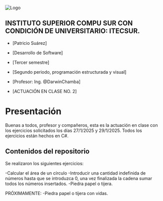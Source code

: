 ![Logo](https://eva.itecsur.edu.ec/pluginfile.php/1/theme_moove/logo/1734238572/Itecsur.png)

## INSTITUTO SUPERIOR COMPU SUR CON CONDICIÓN DE UNIVERSITARIO: ITECSUR.
- [Patricio Suárez]

- [Desarrollo de Software]

- [Tercer semestre]

- [Segundo periodo, programación estructurada y visual]
  
- [Profesor: Ing. @DarwinChamba]

- [ACTUACIÓN EN CLASE NO. 2]
  

# **Presentación** 
Buenas a todos, profesor y compañeros, esta es la actuación en clase con los ejercicios solicitados los días 27/1/2025 y 29/1/2025. Todos los ejercicios están hechos en C#.


## **Contenidos del repositorio** 
Se realizaron los siguientes ejercicios:

-Calcular el área de un círculo
-Introducir una cantidad indefinida de números hasta que se introduzca 0, una vez finalizada la cadena sumar todos los números insertados.
-Piedra papel o tijera.

PRÓXIMAMENTE:
-Piedra papel o tijera con vidas.
